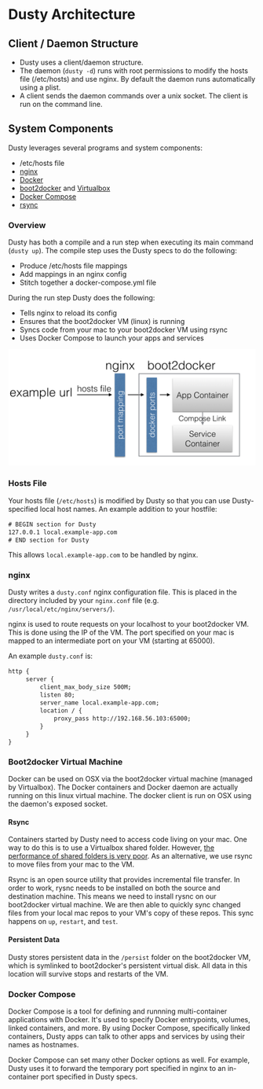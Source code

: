 # Dusty Architecture

## Client / Daemon Structure

* Dusty uses a client/daemon structure.
* The daemon (`dusty -d`) runs with root permissions to modify the hosts file (/etc/hosts) and use nginx. By default the daemon runs automatically using a plist.
* A client sends the daemon commands over a unix socket. The client is run on the command line.

## System Components

Dusty leverages several programs and system components:

 * /etc/hosts file
 * [nginx](http://wiki.nginx.org/Main)
 * [Docker](https://www.docker.com/)
 * [boot2docker](http://boot2docker.io/) and [Virtualbox](https://www.virtualbox.org/wiki/VirtualBox)
 * [Docker Compose](https://docs.docker.com/compose/)
 * [rsync](https://rsync.samba.org/)

### Overview

Dusty has both a compile and a run step when executing its main command (`dusty up`).
The compile step uses the Dusty specs to do the following:

 * Produce /etc/hosts file mappings
 * Add mappings in an nginx config
 * Stitch together a docker-compose.yml file

During the run step Dusty does the following:

 * Tells nginx to reload its config
 * Ensures that the boot2docker VM (linux) is running
 * Syncs code from your mac to your boot2docker VM using rsync
 * Uses Docker Compose to launch your apps and services

![Architecture](assets/architecture.png)

### Hosts File

Your hosts file (`/etc/hosts`) is modified by Dusty so that you can use Dusty-specified
local host names.  An example addition to your hostfile:
```
# BEGIN section for Dusty
127.0.0.1 local.example-app.com
# END section for Dusty
```
This allows `local.example-app.com` to be handled by nginx.

### nginx

Dusty writes a `dusty.conf` nginx configuration file. This is placed in the directory included by your `nginx.conf` file (e.g. `/usr/local/etc/nginx/servers/`).

nginx is used to route requests on your localhost to your boot2docker VM. This is done using the IP of the VM.
The port specified on your mac is mapped to an intermediate port on your VM (starting at 65000).

An example `dusty.conf` is:
```
http {
     server {
         client_max_body_size 500M;
         listen 80;
         server_name local.example-app.com;
         location / {
             proxy_pass http://192.168.56.103:65000;
         }
     }
}
```

### Boot2docker Virtual Machine

Docker can be used on OSX via the boot2docker virtual machine (managed by Virtualbox).
The Docker containers and Docker daemon are actually running on this
linux virtual machine.  The docker client is run on OSX using the daemon's exposed socket.

#### Rsync


Containers started by Dusty need to access code living on your mac.
One way to do this is to use a Virtualbox shared folder. However, [the performance of shared
folders is very poor](http://mitchellh.com/comparing-filesystem-performance-in-virtual-machines).  As an alternative, we use rsync to move files from your mac to the VM.

Rsync is an open source utility that provides incremental file transfer.  In order to work, rysnc needs to be installed on both the source and destination machine. This means we need to install rysnc on our boot2docker virtual machine.  We are then able to quickly sync changed files from your local mac repos to your VM's copy of these repos. This sync happens on `up`, `restart`, and `test`.


#### Persistent Data

Dusty stores persistent data in the `/persist` folder on the boot2docker VM, which is symlinked to
boot2docker's persistent virtual disk. All data in this location will survive stops and restarts of the VM.

### Docker Compose

Docker Compose is a tool for defining and runnning
multi-container applications with Docker.  It's used to specify Docker entrypoints, volumes,
linked containers, and more.  By using Docker Compose, specifically linked containers, Dusty apps can
talk to other apps and services by using their names as hostnames.

Docker Compose can set many other Docker options as well. For example, Dusty uses it to
forward the temporary port specified in nginx to an in-container port specified in Dusty specs.
